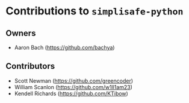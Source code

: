 # Contributions to `simplisafe-python`

## Owners

- Aaron Bach (https://github.com/bachya)

## Contributors

- Scott Newman (https://github.com/greencoder)
- William Scanlon (https://github.com/w1ll1am23)
- Kendell Richards (https://github.com/KTibow)
